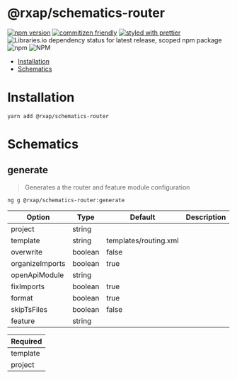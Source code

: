 @rxap/schematics-router
======

[![npm version](https://img.shields.io/npm/v/@rxap/schematics-router?style=flat-square)](https://www.npmjs.com/package/@rxap/schematics-router)
[![commitizen friendly](https://img.shields.io/badge/commitizen-friendly-brightgreen.svg?style=flat-square)](https://commitizen.github.io/cz-cli/)
[![styled with prettier](https://img.shields.io/badge/styled_with-prettier-ff69b4.svg?style=flat-square)](https://github.com/prettier/prettier)
![Libraries.io dependency status for latest release, scoped npm package](https://img.shields.io/librariesio/release/npm/@rxap/schematics-router)
![npm](https://img.shields.io/npm/dm/@rxap/schematics-router)
![NPM](https://img.shields.io/npm/l/@rxap/schematics-router)

> 

- [Installation](#installation)
- [Schematics](#schematics)

# Installation

```
yarn add @rxap/schematics-router
```

# Schematics

## generate
> Generates a the router and feature module configuration

```
ng g @rxap/schematics-router:generate
```

Option | Type | Default | Description
--- | --- | --- | ---
project | string |  | 
template | string | templates/routing.xml | 
overwrite | boolean | false | 
organizeImports | boolean | true | 
openApiModule | string |  | 
fixImports | boolean | true | 
format | boolean | true | 
skipTsFiles | boolean | false | 
feature | string |  | 

| Required |
| --- |
| template |
| project |

